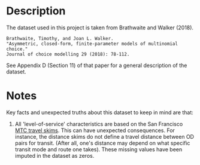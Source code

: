 # Description
The dataset used in this project is taken from Brathwaite and Walker (2018).
```
Brathwaite, Timothy, and Joan L. Walker.
"Asymmetric, closed-form, finite-parameter models of multinomial choice."
Journal of choice modelling 29 (2018): 78-112.
```
See Appendix D (Section 11) of that paper for a general description of the dataset.

# Notes
Key facts and unexpected truths about this dataset to keep in mind are that:
1. All 'level-of-service' characteristics are based on the San Francisco [MTC travel skims](https://github.com/BayAreaMetro/modeling-website/wiki/SimpleSkims).
  This can have unexpected consequences.
  For instance, the distance skims do not define a travel distance between OD pairs for transit.
  (After all, one's distance may depend on what specific transit mode and route one takes).
  These missing values have been imputed in the dataset as zeros.
